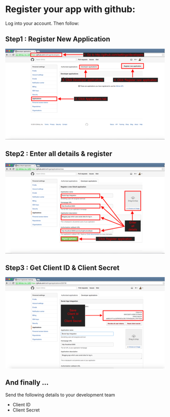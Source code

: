 Register your app with github:
================================

Log into your account. Then follow:

Step1 : Register New Application
-----
![Step1](images/step1.png?raw=true)

Step2 : Enter all details & register
-----
![Step2](images/step2.png)

Step3 : Get Client ID & Client Secret
-----
![Step3](images/step3.png)

And finally ... 
--------------------------------------------------
Send the following details to your development team

* Client ID
* Client Secret